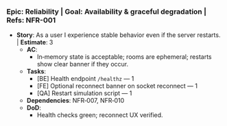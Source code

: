 ### Epic: Reliability | **Goal**: Availability & graceful degradation | **Refs**: NFR-001
- **Story**: As a user I experience stable behavior even if the server restarts. | **Estimate**: 3
  - **AC**:
    - In‑memory state is acceptable; rooms are ephemeral; restarts show clear banner if they occur.
  - **Tasks**:
    - [BE] Health endpoint `/healthz` — 1
    - [FE] Optional reconnect banner on socket reconnect — 1
    - [QA] Restart simulation script — 1
  - **Dependencies**: NFR‑007, NFR‑010
  - **DoD**:
    - Health checks green; reconnect UX verified.

